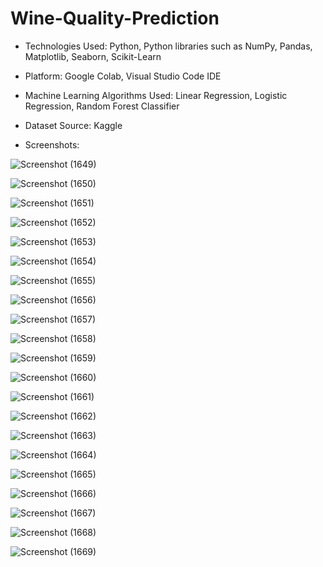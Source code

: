 <h1>Wine-Quality-Prediction</h1>

* Technologies Used: Python, Python libraries such as NumPy, Pandas, Matplotlib, Seaborn, Scikit-Learn

* Platform: Google Colab, Visual Studio Code IDE

* Machine Learning Algorithms Used: Linear Regression, Logistic Regression, Random Forest Classifier

* Dataset Source: Kaggle

* Screenshots:
  
![Screenshot (1649)](https://github.com/DebajyotiTalukder2001/Bharat_Intern-MLRepo/assets/136104351/c0459274-07da-4993-b06d-68f21999715f)



![Screenshot (1650)](https://github.com/DebajyotiTalukder2001/Bharat_Intern-MLRepo/assets/136104351/a4363df5-0e29-473b-931b-d6f75ccde4fc)



![Screenshot (1651)](https://github.com/DebajyotiTalukder2001/Bharat_Intern-MLRepo/assets/136104351/b34cbf97-78fa-49aa-864b-e99322325610)


![Screenshot (1652)](https://github.com/DebajyotiTalukder2001/Bharat_Intern-MLRepo/assets/136104351/d5917c06-6d5e-4192-b284-0b620873ac05)


![Screenshot (1653)](https://github.com/DebajyotiTalukder2001/Bharat_Intern-MLRepo/assets/136104351/d84c9bf5-8f98-4ba3-8253-8464fe61cf26)



![Screenshot (1654)](https://github.com/DebajyotiTalukder2001/Bharat_Intern-MLRepo/assets/136104351/ecc3b9a9-ef7b-454e-8973-b2acad0fb89c)


![Screenshot (1655)](https://github.com/DebajyotiTalukder2001/Bharat_Intern-MLRepo/assets/136104351/18aa61e5-e485-4774-8f3a-5347d33bfc87)



![Screenshot (1656)](https://github.com/DebajyotiTalukder2001/Bharat_Intern-MLRepo/assets/136104351/f5b2646b-55b3-4ed5-8c27-6e49ba146b29)



![Screenshot (1657)](https://github.com/DebajyotiTalukder2001/Bharat_Intern-MLRepo/assets/136104351/56801694-770e-45e5-afdf-f8e957253d8d)



![Screenshot (1658)](https://github.com/DebajyotiTalukder2001/Bharat_Intern-MLRepo/assets/136104351/bf2ac749-2b4d-422d-b5c7-8f1fa2af5d18)



![Screenshot (1659)](https://github.com/DebajyotiTalukder2001/Bharat_Intern-MLRepo/assets/136104351/4aa79dfb-13b8-4981-b40f-6ab2a7a3caac)


![Screenshot (1660)](https://github.com/DebajyotiTalukder2001/Bharat_Intern-MLRepo/assets/136104351/0f9685ad-fe72-418f-85f7-227a8d15d562)


![Screenshot (1661)](https://github.com/DebajyotiTalukder2001/Bharat_Intern-MLRepo/assets/136104351/5876c08d-0a79-4f55-bb47-b95d18a9980e)



![Screenshot (1662)](https://github.com/DebajyotiTalukder2001/Bharat_Intern-MLRepo/assets/136104351/80378c6a-9200-453e-bc48-8aa3273452d9)


![Screenshot (1663)](https://github.com/DebajyotiTalukder2001/Bharat_Intern-MLRepo/assets/136104351/e549c466-2e47-4d1d-b2fc-4f8eb3e46380)


![Screenshot (1664)](https://github.com/DebajyotiTalukder2001/Bharat_Intern-MLRepo/assets/136104351/8173b9db-2503-424b-bba0-5e2328b6e4fb)



![Screenshot (1665)](https://github.com/DebajyotiTalukder2001/Bharat_Intern-MLRepo/assets/136104351/daee4446-149e-44b6-a36d-f800aeb02d49)




![Screenshot (1666)](https://github.com/DebajyotiTalukder2001/Bharat_Intern-MLRepo/assets/136104351/2ba87906-a490-4c22-b292-e2459664194d)


![Screenshot (1667)](https://github.com/DebajyotiTalukder2001/Bharat_Intern-MLRepo/assets/136104351/275d40c5-654f-4e53-87e0-10c8daab05be)


![Screenshot (1668)](https://github.com/DebajyotiTalukder2001/Bharat_Intern-MLRepo/assets/136104351/38c64554-0b52-418f-b50c-52b32e25092e)




![Screenshot (1669)](https://github.com/DebajyotiTalukder2001/Bharat_Intern-MLRepo/assets/136104351/76eca258-39e6-4008-b8c4-a389b4cab258)
































